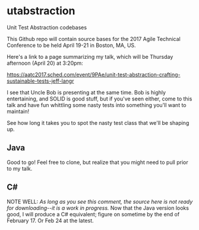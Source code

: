 # utabstraction
Unit Test Abstraction codebases

This Github repo will contain source bases for the 2017 Agile Technical Conference to be held April 19-21 in Boston, MA, US.

Here's a link to a page summarizing my talk, which will be Thursday afternoon (April 20) at 3:20pm:

https://aatc2017.sched.com/event/9PAe/unit-test-abstraction-crafting-sustainable-tests-jeff-langr

I see that Uncle Bob is presenting at the same time. Bob is highly entertaining, and SOLID is good stuff, but if you've seen either, come to this talk and have fun whittling some nasty tests into something you'll want to maintain!

See how long it takes you to spot the nasty test class that we'll be shaping up.

## Java

Good to go! Feel free to clone, but realize that you might need to pull prior to my talk.

## C#

NOTE WELL: *As long as you see this comment, the source here is not ready for downloading--it is a work in progress.* Now that the Java version looks good, I will produce a C# equivalent; figure on sometime by the end of February 17. Or Feb 24 at the latest.
